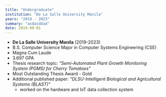 ```yaml
---
title: "Undergraduate"
institution: "De La Salle University Manila"
years: "2019 - 2023"
summary: "asdasddad"
date: 2019-09-01
---
```


- **De La Salle University Manila** (2019-2023)
- B.S. Computer Science Major in Computer Systems Engineering (CSE)
- Magna Cum Laude
- 3.697 GPA
- Thesis research topic: _"Semi-Automated Plant Growth Monitoring System (PGMS) for Cherry Tomatoes"_
- Most Outstanding Thesis Award - Gold
- Additional published paper: _"DLSU-Intelligent Biological and Agricultural Systems (BLAST)"_
  - worked on the hardware and IoT data collection system
